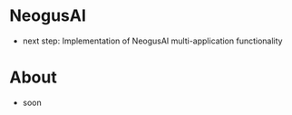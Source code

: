 # NeogusAI
- next step: Implementation of NeogusAI multi-application functionality
  
# About 
- soon
